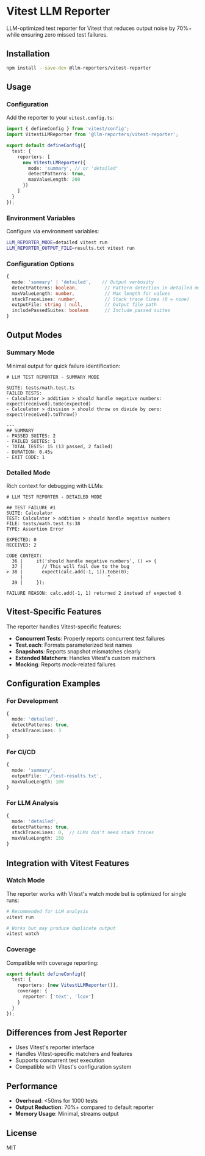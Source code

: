 # Vitest LLM Reporter

LLM-optimized test reporter for Vitest that reduces output noise by 70%+ while ensuring zero missed test failures.

## Installation

```bash
npm install --save-dev @llm-reporters/vitest-reporter
```

## Usage

### Configuration

Add the reporter to your `vitest.config.ts`:

```typescript
import { defineConfig } from 'vitest/config';
import VitestLLMReporter from '@llm-reporters/vitest-reporter';

export default defineConfig({
  test: {
    reporters: [
      new VitestLLMReporter({
        mode: 'summary', // or 'detailed'
        detectPatterns: true,
        maxValueLength: 200
      })
    ]
  }
});
```

### Environment Variables

Configure via environment variables:

```bash
LLM_REPORTER_MODE=detailed vitest run
LLM_REPORTER_OUTPUT_FILE=results.txt vitest run
```

### Configuration Options

```typescript
{
  mode: 'summary' | 'detailed',    // Output verbosity
  detectPatterns: boolean,          // Pattern detection in detailed mode
  maxValueLength: number,           // Max length for values
  stackTraceLines: number,          // Stack trace lines (0 = none)
  outputFile: string | null,        // Output file path
  includePassedSuites: boolean      // Include passed suites
}
```

## Output Modes

### Summary Mode

Minimal output for quick failure identification:

```
# LLM TEST REPORTER - SUMMARY MODE

SUITE: tests/math.test.ts
FAILED TESTS:
- Calculator > addition > should handle negative numbers: expect(received).toBe(expected)
- Calculator > division > should throw on divide by zero: expect(received).toThrow()

---
## SUMMARY
- PASSED SUITES: 2
- FAILED SUITES: 1
- TOTAL TESTS: 15 (13 passed, 2 failed)
- DURATION: 0.45s
- EXIT CODE: 1
```

### Detailed Mode

Rich context for debugging with LLMs:

```
# LLM TEST REPORTER - DETAILED MODE

## TEST FAILURE #1
SUITE: Calculator
TEST: Calculator > addition > should handle negative numbers
FILE: tests/math.test.ts:38
TYPE: Assertion Error

EXPECTED: 0
RECEIVED: 2

CODE CONTEXT:
  36 |     it('should handle negative numbers', () => {
  37 |       // This will fail due to the bug
> 38 |       expect(calc.add(-1, 1)).toBe(0);
     |                               ^
  39 |     });

FAILURE REASON: calc.add(-1, 1) returned 2 instead of expected 0
```

## Vitest-Specific Features

The reporter handles Vitest-specific features:

- **Concurrent Tests**: Properly reports concurrent test failures
- **Test.each**: Formats parameterized test names
- **Snapshots**: Reports snapshot mismatches clearly
- **Extended Matchers**: Handles Vitest's custom matchers
- **Mocking**: Reports mock-related failures

## Configuration Examples

### For Development

```typescript
{
  mode: 'detailed',
  detectPatterns: true,
  stackTraceLines: 3
}
```

### For CI/CD

```typescript
{
  mode: 'summary',
  outputFile: './test-results.txt',
  maxValueLength: 100
}
```

### For LLM Analysis

```typescript
{
  mode: 'detailed',
  detectPatterns: true,
  stackTraceLines: 0,  // LLMs don't need stack traces
  maxValueLength: 150
}
```

## Integration with Vitest Features

### Watch Mode

The reporter works with Vitest's watch mode but is optimized for single runs:

```bash
# Recommended for LLM analysis
vitest run

# Works but may produce duplicate output
vitest watch
```

### Coverage

Compatible with coverage reporting:

```typescript
export default defineConfig({
  test: {
    reporters: [new VitestLLMReporter()],
    coverage: {
      reporter: ['text', 'lcov']
    }
  }
});
```

## Differences from Jest Reporter

- Uses Vitest's reporter interface
- Handles Vitest-specific matchers and features
- Supports concurrent test execution
- Compatible with Vitest's configuration system

## Performance

- **Overhead**: <50ms for 1000 tests
- **Output Reduction**: 70%+ compared to default reporter
- **Memory Usage**: Minimal, streams output

## License

MIT
